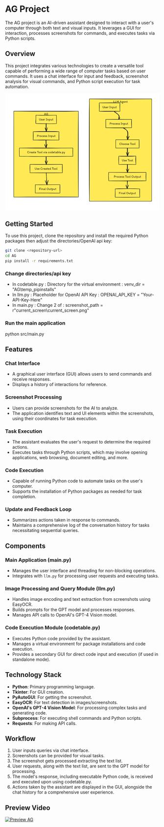 # AG Project

The AG project is an AI-driven assistant designed to interact with a user's computer through both text and visual inputs. It leverages a GUI for interaction, processes screenshots for commands, and executes tasks via Python scripts.

## Overview

This project integrates various technologies to create a versatile tool capable of performing a wide range of computer tasks based on user commands. It uses a chat interface for input and feedback, screenshot analysis for visual commands, and Python script execution for task automation.

![Example Image](images/Diagram.png)


## Getting Started

To use this project, clone the repository and install the required Python packages then adjust the directories/OpenAI api key:

```bash
git clone <repository-url>
cd AG
pip install -r requirements.txt
```

### Change directories/api key
- In codetable.py : 
Directory for the virtual environment :
venv_dir = "AG\\temp_pipinstalls"
- In llm.py : 
Placeholder for OpenAI API Key :
OPENAI_API_KEY = "Your-API-Key-Here"
- In main.py :
Change 2 of :
screenshot_path = r"current_screen\current_screen.png"

### Run the main application
python src/main.py

## Features

### Chat Interface
- A graphical user interface (GUI) allows users to send commands and receive responses.
- Displays a history of interactions for reference.

### Screenshot Processing
- Users can provide screenshots for the AI to analyze.
- The application identifies text and UI elements within the screenshots, using their coordinates for task execution.

### Task Execution
- The assistant evaluates the user's request to determine the required actions.
- Executes tasks through Python scripts, which may involve opening applications, web browsing, document editing, and more.

### Code Execution
- Capable of running Python code to automate tasks on the user's computer.
- Supports the installation of Python packages as needed for task completion.

### Update and Feedback Loop
- Summarizes actions taken in response to commands.
- Maintains a comprehensive log of the conversation history for tasks necessitating sequential queries.

## Components

### Main Application (main.py)
- Manages the user interface and threading for non-blocking operations.
- Integrates with `llm.py` for processing user requests and executing tasks.

### Image Processing and Query Module (llm.py)
- Handles image encoding and text extraction from screenshots using EasyOCR.
- Builds prompts for the GPT model and processes responses.
- Manages API calls to OpenAI's GPT-4 Vision model.

### Code Execution Module (codetable.py)
- Executes Python code provided by the assistant.
- Manages a virtual environment for package installations and code execution.
- Provides a secondary GUI for direct code input and execution (if used in standalone mode).

## Technology Stack
- **Python**: Primary programming language.
- **Tkinter**: For GUI creation.
- **PyAutoGUI**: For getting the screenshot.
- **EasyOCR**: For text detection in images/screenshots.
- **OpenAI's GPT-4 Vision Model**: For processing complex tasks and generating code.
- **Subprocess**: For executing shell commands and Python scripts.
- **Requests**: For making API calls.

## Workflow
1. User inputs queries via chat interface.
2. Screenshots can be provided for visual tasks.
3. The screenshot gets processed extracting the text list.
4. User requests, along with the text list, are sent to the GPT model for processing.
5. The model's response, including executable Python code, is received and executed upon using codetable.py.
6. Actions taken by the assistant are displayed in the GUI, alongside the chat history for a comprehensive user experience.

## Preview Video
[![Preview AG](https://img.youtube.com/vi/Un6pbXhHo2U/0.jpg)](https://www.youtube.com/watch?v=Un6pbXhHo2U)



